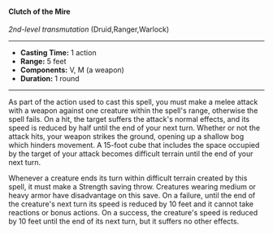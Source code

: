 #### Clutch of the Mire
*2nd-level transmutation* (Druid,Ranger,Warlock)
___
- **Casting Time:** 1 action
- **Range:** 5 feet
- **Components:** V, M (a weapon)
- **Duration:** 1 round
---
As part of the action used to cast this spell, you
must make a melee attack with a weapon against
one creature within the spell's range, otherwise the
spell fails. On a hit, the target suffers the attack's
normal effects, and its speed is reduced by half until
the end of your next turn. Whether or not the
attack hits, your weapon strikes the ground,
opening up a shallow bog which hinders movement.
A 15-foot cube that includes the space occupied by
the target of your attack becomes difficult terrain
until the end of your next turn.

Whenever a creature ends its turn within difficult
terrain created by this spell, it must make a
Strength saving throw. Creatures wearing medium
or heavy armor have disadvantage on this save. On
a failure, until the end of the creature's next turn its
speed is reduced by 10 feet and it cannot take
reactions or bonus actions. On a success, the
creature's speed is reduced by 10 feet until the end
of its next turn, but it suffers no other effects.
